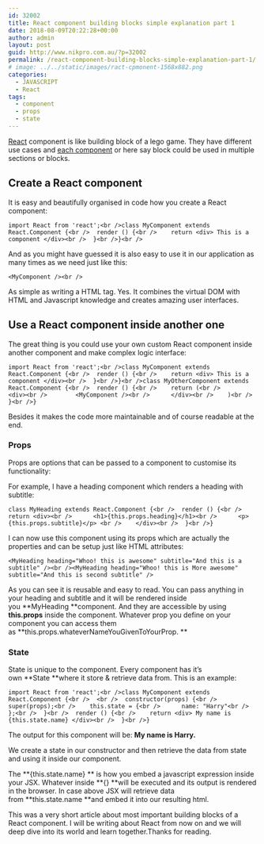 ```yaml
---
id: 32002
title: React component building blocks simple explanation part 1
date: 2018-08-09T20:22:28+00:00
author: admin
layout: post
guid: http://www.nikpro.com.au/?p=32002
permalink: /react-component-building-blocks-simple-explanation-part-1/
# image: ../../static/images/ract-cpmonent-1568x882.png
categories:
  - JAVASCRIPT
  - React
tags:
  - component
  - props
  - state
---
```

[React](http://www.nikpro.com.au/react-or-angular-how-much-it-matters/) component is like building block of a lego game. They have different use cases and <a href="https://reactjs.org/docs/components-and-props.html" target="_blank" rel="noopener noreferrer">each component</a> or here say block could be used in multiple sections or blocks.

## Create a React component

It is easy and beautifully organised in code how you create a React component:


```
import React from 'react';<br />class MyComponent extends React.Component {<br />  render () {<br />    return <div> This is a component </div><br />  }<br />}<br />
```


And as you might have guessed it is also easy to use it in our application as many times as we need just like this:


```
<MyComponent /><br />
```


As simple as writing a HTML tag. Yes. It combines the virtual DOM with HTML and Javascript knowledge and creates amazing user interfaces.

## Use a React component inside another one

The great thing is you could use your own custom React component inside another component and make complex logic interface:


```
import React from 'react';<br />class MyComponent extends React.Component {<br />  render () {<br />    return <div> This is a component </div><br />  }<br />}<br />class MyOtherComponent extends React.Component {<br />  render () {<br />    return (<br />      <div><br />        <MyComponent /><br />      </div><br />    )<br />  }<br />}
```


Besides it makes the code more maintainable and of course readable at the end.

### Props

Props are options that can be passed to a component to customise its functionality:

For example, I have a heading component which renders a heading with subtitle:


```
class MyHeading extends React.Component {<br />  render () {<br />    return <div><br />      <h1>{this.props.heading}</h1><br />      <p>{this.props.subtitle}</p> <br />    </div><br />  }<br />}
```


I can now use this component using its props which are actually the properties and can be setup just like HTML attributes:


```
<MyHeading heading="Whoo! this is awesome" subtitle="And this is a subtitle" /><br /><MyHeading heading="Whoo! this is More awesome" subtitle="And this is second subtitle" />
```


As you can see it is reusable and easy to read. You can pass anything in your heading and subtitle and it will be rendered inside you **MyHeading **component. And they are accessible by using **this.props** inside the component. Whatever prop you define on your component you can access them as **this.props.whateverNameYouGivenToYourProp. **

### State

State is unique to the component. Every component has it’s own **State **where it store & retrieve data from. This is an example:


```
import React from 'react';<br />class MyComponent extends React.Component {<br />  <br />  constructor(props) {<br />    super(props);<br />    this.state = {<br />      name: "Harry"<br />    };<br />  }<br />  render () {<br />    return <div> My name is {this.state.name} </div><br />  }<br />}
```


The output for this component will be: **My name is Harry.**

We create a state in our constructor and then retrieve the data from state and using it inside our component.

The **{this.state.name} ** is how you embed a javascript expression inside your JSX. Whatever inside **{} **will be executed and its output is rendered in the browser. In case above JSX will retrieve data from **this.state.name **and embed it into our resulting html.

This was a very short article about most important building blocks of a React component. I will be writing about React from now on and we will deep dive into its world and learn together.Thanks for reading.